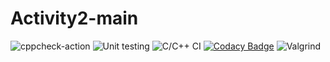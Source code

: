 # Activity2-main


![cppcheck-action](https://github.com/99002515/Activity2-main/workflows/cppcheck-action/badge.svg)
![Unit testing](https://github.com/99002515/Activity2-main/workflows/Unit%20testing/badge.svg?branch=master)
![C/C++ CI](https://github.com/99002515/Activity2-main/workflows/C/C++%20CI/badge.svg)
[![Codacy Badge](https://app.codacy.com/project/badge/Grade/334007b138574540bfb1b25618ee6e23)](https://www.codacy.com/gh/99002515/Activity2-main/dashboard?utm_source=github.com&amp;utm_medium=referral&amp;utm_content=99002515/Activity2-main&amp;utm_campaign=Badge_Grade)
![Valgrind](https://github.com/99002515/Activity2-main/workflows/Valgrind/badge.svg)
